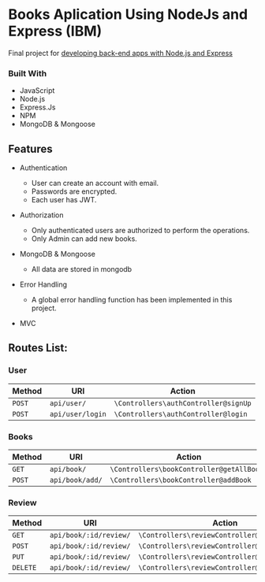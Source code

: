 # Books Aplication Using NodeJs and Express (IBM)
Final project for [developing back-end apps with Node.js and Express](https://www.coursera.org/learn/developing-backend-apps-with-nodejs-and-express?specialization=ibm-full-stack-cloud-developer)


### Built With
* JavaScript
* Node.js
* Express.Js
* NPM
* MongoDB & Mongoose


## Features

- Authentication
    - User can create an account with email.
    - Passwords are encrypted.
    - Each user has JWT. 
      
- Authorization
    - Only authenticated users are authorized to perform the operations.
    - Only Admin can add new books.

- MongoDB & Mongoose
    - All data are stored in mongodb
- Error Handling
    - A global error handling function has been implemented in this project.
- MVC
## Routes List:

### User

| Method     | URI                               | Action                                                  |
|------------|-----------------------------------|---------------------------------------------------------|
| `POST`     | `api/user/`                       | `\Controllers\authController@signUp`                    |
| `POST`     | `api/user/login`                  | `\Controllers\authController@login`                     |

### Books

| Method     | URI                               | Action                                                  |
|------------|-----------------------------------|---------------------------------------------------------|
| `GET`      | `api/book/`                       | `\Controllers\bookController@getAllBooks`               |
| `POST`     | `api/book/add/`                   | `\Controllers\bookController@addBook`                   |

### Review

| Method     | URI                               | Action                                                  |
|------------|-----------------------------------|---------------------------------------------------------|
| `GET`      | `api/book/:id/review/`            | `\Controllers\reviewController@getAllReviews`           |
| `POST`     | `api/book/:id/review/`            | `\Controllers\reviewController@addReview`               |
| `PUT`      | `api/book/:id/review/`            | `\Controllers\reviewController@updateReview`            |
| `DELETE`   | `api/book/:id/review/`            | `\Controllers\reviewController@deleteReview`            |
